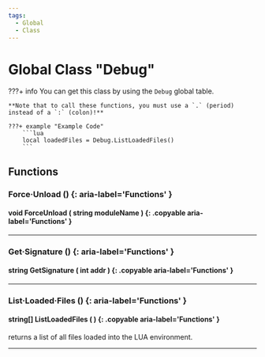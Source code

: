 ```yaml
---
tags:
  - Global
  - Class
---
```

# Global Class "Debug"

???+ info
    You can get this class by using the `Debug` global table.

    **Note that to call these functions, you must use a `.` (period) instead of a `:` (colon)!**
    
    ???+ example "Example Code"
        ```lua
        local loadedFiles = Debug.ListLoadedFiles()
        ```
        
## Functions

### Force·Unload () {: aria-label='Functions' }
#### void ForceUnload ( string moduleName ) {: .copyable aria-label='Functions' }

___
### Get·Signature () {: aria-label='Functions' }
#### string GetSignature ( int addr ) {: .copyable aria-label='Functions' }

___
### List·Loaded·Files () {: aria-label='Functions' }
#### string[] ListLoadedFiles ( ) {: .copyable aria-label='Functions' }
returns a list of all files loaded into the LUA environment.
___
